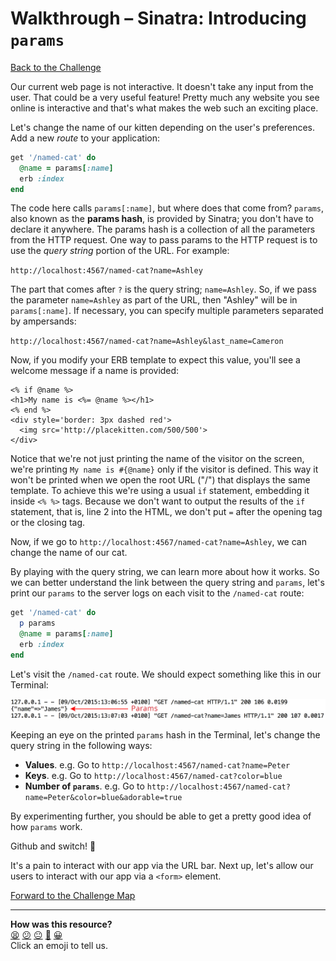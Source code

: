 # Walkthrough – Sinatra: Introducing `params`

[Back to the Challenge](../sinatra_introducing_params.md)

Our current web page is not interactive. It doesn't take any input from the user. That could be a very useful feature! Pretty much any website you see online is interactive and that's what makes the web such an exciting place.

Let's change the name of our kitten depending on the user's preferences. Add a new _route_ to your application:

````ruby
get '/named-cat' do
  @name = params[:name]
  erb :index
end
````

The code here calls `params[:name]`, but where does that come from?  `params`, also known as the **params hash**, is provided by Sinatra; you don't have to declare it anywhere.  The params hash is a collection of all the parameters from the HTTP request.  One way to pass params to the HTTP request is to use the _query string_ portion of the URL.  For example:

`http://localhost:4567/named-cat?name=Ashley`

The part that comes after `?` is the query string; `name=Ashley`.  So, if we pass the parameter `name=Ashley` as part of the URL, then "Ashley" will be in `params[:name]`. If necessary, you can specify multiple parameters separated by ampersands:

`http://localhost:4567/named-cat?name=Ashley&last_name=Cameron`

Now, if you modify your ERB template to expect this value, you'll see a welcome message if a name is provided:

```erb
<% if @name %>
<h1>My name is <%= @name %></h1>
<% end %>
<div style='border: 3px dashed red'>
  <img src='http://placekitten.com/500/500'>
</div>
```

Notice that we're not just printing the name of the visitor on the screen, we're printing `My name is #{@name}` only if the visitor is defined. This way it won't be printed when we open the root URL ("/") that displays the same template. To achieve this we're using a usual `if` statement, embedding it inside `<% %>` tags. Because we don't want to output the results of the `if` statement, that is, line 2 into the HTML, we don't put `=` after the opening tag or the closing tag.

Now, if we go to `http://localhost:4567/named-cat?name=Ashley`, we can change the name of our cat.

By playing with the query string, we can learn more about how it works. So we can better understand the link between the query string and `params`, let's print our `params` to the server logs on each visit to the `/named-cat` route:

```ruby
get '/named-cat' do
  p params
  @name = params[:name]
  erb :index
end
```

Let's visit the `/named-cat` route. We should expect something like this in our Terminal:

![`params` printed to the Terminal](../images/sinatra_params_terminal.jpg)

Keeping an eye on the printed `params` hash in the Terminal, let's change the query string in the following ways:

- **Values**. e.g. Go to `http://localhost:4567/named-cat?name=Peter`
- **Keys**. e.g. Go to `http://localhost:4567/named-cat?color=blue`
- **Number of `params`**. e.g. Go to `http://localhost:4567/named-cat?name=Peter&color=blue&adorable=true`

By experimenting further, you should be able to get a pretty good idea of how `params` work.

Github and switch! :twisted_rightwards_arrows:

It's a pain to interact with our app via the URL bar. Next up, let's allow our users to interact with our app via a `<form>` element.

[Forward to the Challenge Map](../README.md)

<!-- BEGIN GENERATED SECTION DO NOT EDIT -->

---

**How was this resource?**  
[😫](https://airtable.com/shrUJ3t7KLMqVRFKR?prefill_Repository=makersacademy/course&prefill_File=apprenticeships_intro_to_the_web/walkthroughs/sinatra_introducing_params.md&prefill_Sentiment=😫) [😕](https://airtable.com/shrUJ3t7KLMqVRFKR?prefill_Repository=makersacademy/course&prefill_File=apprenticeships_intro_to_the_web/walkthroughs/sinatra_introducing_params.md&prefill_Sentiment=😕) [😐](https://airtable.com/shrUJ3t7KLMqVRFKR?prefill_Repository=makersacademy/course&prefill_File=apprenticeships_intro_to_the_web/walkthroughs/sinatra_introducing_params.md&prefill_Sentiment=😐) [🙂](https://airtable.com/shrUJ3t7KLMqVRFKR?prefill_Repository=makersacademy/course&prefill_File=apprenticeships_intro_to_the_web/walkthroughs/sinatra_introducing_params.md&prefill_Sentiment=🙂) [😀](https://airtable.com/shrUJ3t7KLMqVRFKR?prefill_Repository=makersacademy/course&prefill_File=apprenticeships_intro_to_the_web/walkthroughs/sinatra_introducing_params.md&prefill_Sentiment=😀)  
Click an emoji to tell us.

<!-- END GENERATED SECTION DO NOT EDIT -->
